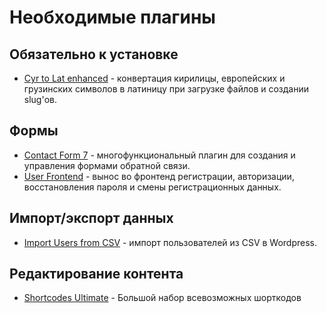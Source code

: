 # Необходимые плагины

## Обязательно к установке

* [Cyr to Lat enhanced](https://wordpress.org/plugins/cyr3lat/) - конвертация кирилицы, европейских и грузинских символов в латиницу при загрузке файлов и создании slug'ов.

## Формы

* [Contact Form 7](https://wordpress.org/plugins/contact-form-7/) - многофункциональный плагин для создания и управления формами обратной связи.
* [User Frontend](https://wordpress.org/plugins/user-frontend/) - вынос во фронтенд регистрации, авторизации, восстановления пароля и смены регистрационных данных.

## Импорт/экспорт данных

* [Import Users from CSV](https://wordpress.org/plugins/import-users-from-csv/) - импорт пользователей из CSV в Wordpress.

## Редактирование контента

* [Shortcodes Ultimate](https://wordpress.org/plugins/shortcodes-ultimate/) - Большой набор всевозможных шорткодов
